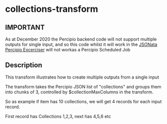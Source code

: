 # collections-transform

## IMPORTANT
As at December 2020 the Percipio backend code will not support multiple outputs for single input, and so this code whilst it will work in the [JSONata Percipio Excerciser](https://martinholden-skillsoft.github.io/jsonata-percipio-exerciser/build/) will not workas a Percipio Scheduled Job

## Description
This transform illustrates how to create multiple outputs from a single input

The transform takes the Percipio JSON list of "collections" and groups them into chunks of 3, controlled by $collectionMaxColumns in the transform.

So as example if item has 10 collections, we will get 4 records for each input record.

First record has Collections 1,2,3, next has 4,5,6 etc

